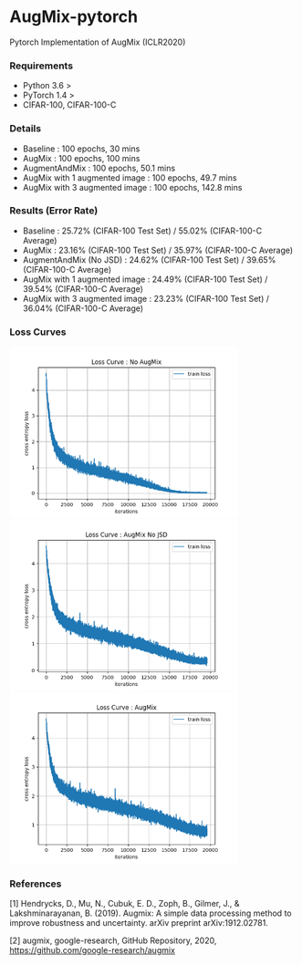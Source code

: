 # AugMix-pytorch
Pytorch Implementation of AugMix (ICLR2020)

### Requirements
* Python 3.6 >
* PyTorch 1.4 >
* CIFAR-100, CIFAR-100-C

### Details
* Baseline : 100 epochs, 30 mins
* AugMix : 100 epochs, 100 mins
* AugmentAndMix : 100 epochs, 50.1 mins
* AugMix with 1 augmented image : 100 epochs, 49.7 mins
* AugMix with 3 augmented image : 100 epochs, 142.8 mins

### Results (Error Rate)
* Baseline : 25.72% (CIFAR-100 Test Set) / 55.02% (CIFAR-100-C Average)
* AugMix : 23.16% (CIFAR-100 Test Set) / 35.97% (CIFAR-100-C Average)
* AugmentAndMix (No JSD) : 24.62% (CIFAR-100 Test Set) / 39.65% (CIFAR-100-C Average)
* AugMix with 1 augmented image : 24.49% (CIFAR-100 Test Set) / 39.54% (CIFAR-100-C Average)
* AugMix with 3 augmented image : 23.23% (CIFAR-100 Test Set) / 36.04% (CIFAR-100-C Average)


### Loss Curves
<p float="left">
  <img src="results/No_AugMix_loss_curve.png" width="400" />
  <img src="results/AugMix_No_JSD_loss_curve.png" width="400" /> 
  <img src="results/AugMix_loss_curve.png" width="400" />
</p>

### References
[1] Hendrycks, D., Mu, N., Cubuk, E. D., Zoph, B., Gilmer, J., & Lakshminarayanan, B. (2019). Augmix: A simple data processing method to improve robustness and uncertainty. arXiv preprint arXiv:1912.02781.

[2] augmix, google-research, GitHub Repository, 2020, https://github.com/google-research/augmix
